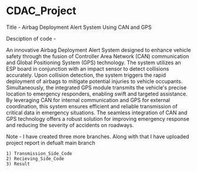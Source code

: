 # CDAC_Project
Title - Airbag Deployment Alert System Using CAN and GPS

Desciption of code - 

An innovative Airbag Deployment Alert System designed to enhance vehicle safety through the fusion of Controller Area Network (CAN) communication and Global Positioning System (GPS) technology. The system utilizes an ESP board in conjunction with an impact sensor to detect collisions accurately. Upon collision detection, the system triggers the rapid deployment of airbags to mitigate potential injuries to vehicle occupants. Simultaneously, the integrated GPS module transmits the vehicle's precise location to emergency responders, enabling swift and targeted assistance. By leveraging CAN for internal communication and GPS for external coordination, this system ensures efficient and reliable transmission of critical data in emergency situations. The seamless integration of CAN and GPS technology offers a robust solution for improving emergency response and reducing the severity of accidents on roadways.

Note - I have created three more branches. Along with that I have uploaded project report in defualt   main branch

    1) Transmission_Side_Code
    2) Recieving_Side_Code
    3) Result
